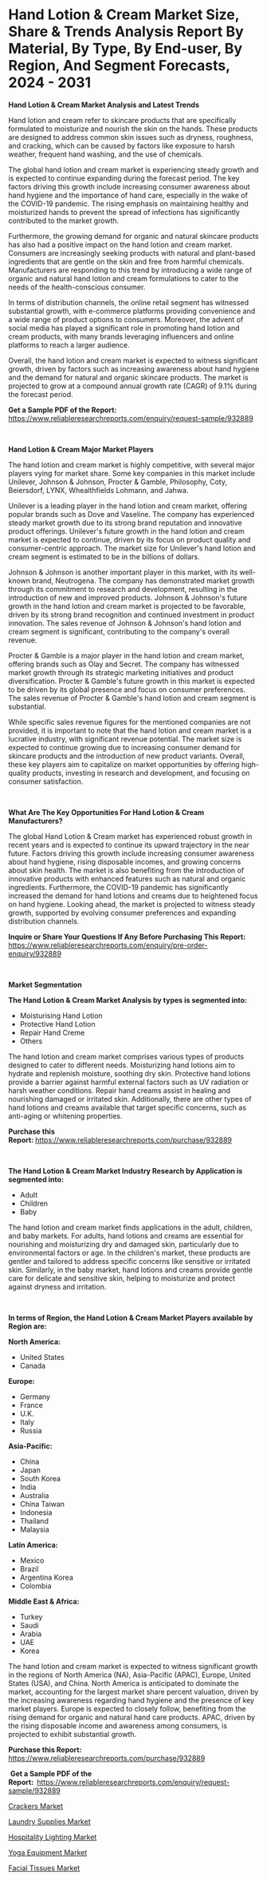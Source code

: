 <p><h1>Hand Lotion & Cream Market Size, Share & Trends Analysis Report By Material, By Type, By End-user, By Region, And Segment Forecasts, 2024 - 2031</h1></p><p><strong>Hand Lotion & Cream Market Analysis and Latest Trends</strong></p>
<p><p>Hand lotion and cream refer to skincare products that are specifically formulated to moisturize and nourish the skin on the hands. These products are designed to address common skin issues such as dryness, roughness, and cracking, which can be caused by factors like exposure to harsh weather, frequent hand washing, and the use of chemicals.</p><p>The global hand lotion and cream market is experiencing steady growth and is expected to continue expanding during the forecast period. The key factors driving this growth include increasing consumer awareness about hand hygiene and the importance of hand care, especially in the wake of the COVID-19 pandemic. The rising emphasis on maintaining healthy and moisturized hands to prevent the spread of infections has significantly contributed to the market growth.</p><p>Furthermore, the growing demand for organic and natural skincare products has also had a positive impact on the hand lotion and cream market. Consumers are increasingly seeking products with natural and plant-based ingredients that are gentle on the skin and free from harmful chemicals. Manufacturers are responding to this trend by introducing a wide range of organic and natural hand lotion and cream formulations to cater to the needs of the health-conscious consumer.</p><p>In terms of distribution channels, the online retail segment has witnessed substantial growth, with e-commerce platforms providing convenience and a wide range of product options to consumers. Moreover, the advent of social media has played a significant role in promoting hand lotion and cream products, with many brands leveraging influencers and online platforms to reach a larger audience.</p><p>Overall, the hand lotion and cream market is expected to witness significant growth, driven by factors such as increasing awareness about hand hygiene and the demand for natural and organic skincare products. The market is projected to grow at a compound annual growth rate (CAGR) of 9.1% during the forecast period.</p></p>
<p><strong>Get a Sample PDF of the Report:&nbsp;</strong> <a href="https://www.reliableresearchreports.com/enquiry/request-sample/932889">https://www.reliableresearchreports.com/enquiry/request-sample/932889</a></p>
<p>&nbsp;</p>
<p><strong>Hand Lotion & Cream Major Market Players</strong></p>
<p><p>The hand lotion and cream market is highly competitive, with several major players vying for market share. Some key companies in this market include Unilever, Johnson & Johnson, Procter & Gamble, Philosophy, Coty, Beiersdorf, LYNX, Whealthfields Lohmann, and Jahwa. </p><p>Unilever is a leading player in the hand lotion and cream market, offering popular brands such as Dove and Vaseline. The company has experienced steady market growth due to its strong brand reputation and innovative product offerings. Unilever's future growth in the hand lotion and cream market is expected to continue, driven by its focus on product quality and consumer-centric approach. The market size for Unilever's hand lotion and cream segment is estimated to be in the billions of dollars.</p><p>Johnson & Johnson is another important player in this market, with its well-known brand, Neutrogena. The company has demonstrated market growth through its commitment to research and development, resulting in the introduction of new and improved products. Johnson & Johnson's future growth in the hand lotion and cream market is projected to be favorable, driven by its strong brand recognition and continued investment in product innovation. The sales revenue of Johnson & Johnson's hand lotion and cream segment is significant, contributing to the company's overall revenue.</p><p>Procter & Gamble is a major player in the hand lotion and cream market, offering brands such as Olay and Secret. The company has witnessed market growth through its strategic marketing initiatives and product diversification. Procter & Gamble's future growth in this market is expected to be driven by its global presence and focus on consumer preferences. The sales revenue of Procter & Gamble's hand lotion and cream segment is substantial.</p><p>While specific sales revenue figures for the mentioned companies are not provided, it is important to note that the hand lotion and cream market is a lucrative industry, with significant revenue potential. The market size is expected to continue growing due to increasing consumer demand for skincare products and the introduction of new product variants. Overall, these key players aim to capitalize on market opportunities by offering high-quality products, investing in research and development, and focusing on consumer satisfaction.</p></p>
<p>&nbsp;</p>
<p><strong>What Are The Key Opportunities For Hand Lotion & Cream Manufacturers?</strong></p>
<p><p>The global Hand Lotion & Cream market has experienced robust growth in recent years and is expected to continue its upward trajectory in the near future. Factors driving this growth include increasing consumer awareness about hand hygiene, rising disposable incomes, and growing concerns about skin health. The market is also benefiting from the introduction of innovative products with enhanced features such as natural and organic ingredients. Furthermore, the COVID-19 pandemic has significantly increased the demand for hand lotions and creams due to heightened focus on hand hygiene. Looking ahead, the market is projected to witness steady growth, supported by evolving consumer preferences and expanding distribution channels.</p></p>
<p><strong>Inquire or Share Your Questions If Any Before Purchasing This Report:</strong> <a href="https://www.reliableresearchreports.com/enquiry/pre-order-enquiry/932889">https://www.reliableresearchreports.com/enquiry/pre-order-enquiry/932889</a></p>
<p>&nbsp;</p>
<p><strong>Market Segmentation</strong></p>
<p><strong>The Hand Lotion & Cream Market Analysis by types is segmented into:</strong></p>
<p><ul><li>Moisturising Hand Lotion</li><li>Protective Hand Lotion</li><li>Repair Hand Creme</li><li>Others</li></ul></p>
<p><p>The hand lotion and cream market comprises various types of products designed to cater to different needs. Moisturizing hand lotions aim to hydrate and replenish moisture, soothing dry skin. Protective hand lotions provide a barrier against harmful external factors such as UV radiation or harsh weather conditions. Repair hand creams assist in healing and nourishing damaged or irritated skin. Additionally, there are other types of hand lotions and creams available that target specific concerns, such as anti-aging or whitening properties.</p></p>
<p><strong>Purchase this Report:&nbsp;</strong><a href="https://www.reliableresearchreports.com/purchase/932889">https://www.reliableresearchreports.com/purchase/932889</a></p>
<p>&nbsp;</p>
<p><strong>The Hand Lotion & Cream Market Industry Research by Application is segmented into:</strong></p>
<p><ul><li>Adult</li><li>Children</li><li>Baby</li></ul></p>
<p><p>The hand lotion and cream market finds applications in the adult, children, and baby markets. For adults, hand lotions and creams are essential for nourishing and moisturizing dry and damaged skin, particularly due to environmental factors or age. In the children's market, these products are gentler and tailored to address specific concerns like sensitive or irritated skin. Similarly, in the baby market, hand lotions and creams provide gentle care for delicate and sensitive skin, helping to moisturize and protect against dryness and irritation.</p></p>
<p>&nbsp;</p>
<p><strong>In terms of Region, the Hand Lotion & Cream Market Players available by Region are:</strong></p>
<p>
    <p> <strong> North America: </strong>
        <ul>
            <li>United States</li>
            <li>Canada</li>
        </ul>
        </p> 
    <p> <strong> Europe: </strong>
        <ul>
            <li>Germany</li>
            <li>France</li>
            <li>U.K.</li>
            <li>Italy</li>
            <li>Russia</li>
        </ul>
        </p> 
    <p> <strong> Asia-Pacific: </strong>
        <ul>
            <li>China</li>
            <li>Japan</li>
            <li>South Korea</li>
            <li>India</li>
            <li>Australia</li>
            <li>China Taiwan</li>
            <li>Indonesia</li>
            <li>Thailand</li>
            <li>Malaysia</li>
        </ul>
        </p> 
    <p> <strong> Latin America: </strong>
        <ul>
            <li>Mexico</li>
            <li>Brazil</li>
            <li>Argentina Korea</li>
            <li>Colombia</li>
        </ul>
        </p> 
    <p> <strong> Middle East & Africa: </strong>
        <ul>
            <li>Turkey</li>
            <li>Saudi</li>
            <li>Arabia</li>
            <li>UAE</li>
            <li>Korea</li>
        </ul>
    </p>
    </p>
<p><p>The hand lotion and cream market is expected to witness significant growth in the regions of North America (NA), Asia-Pacific (APAC), Europe, United States (USA), and China. North America is anticipated to dominate the market, accounting for the largest market share percent valuation, driven by the increasing awareness regarding hand hygiene and the presence of key market players. Europe is expected to closely follow, benefiting from the rising demand for organic and natural hand care products. APAC, driven by the rising disposable income and awareness among consumers, is projected to exhibit substantial growth.</p></p>
<p><strong>Purchase this Report: </strong><a href="https://www.reliableresearchreports.com/purchase/932889">https://www.reliableresearchreports.com/purchase/932889</a></p>
<p>&nbsp;<strong>Get a Sample PDF of the Report:&nbsp;&nbsp;</strong><a href="https://www.reliableresearchreports.com/enquiry/request-sample/932889">https://www.reliableresearchreports.com/enquiry/request-sample/932889</a></p>
<p><strong></strong></p>
<p><p><a href="https://medium.com/@lottiejerde6456/crackers-market-comprehensive-assessment-by-type-application-and-geography-13d5448a0f80">Crackers Market</a></p><p><a href="https://medium.com/@lottiejerde6456/laundry-supplies-market-trends-forecast-and-competitive-analysis-to-2031-71972b659357">Laundry Supplies Market</a></p><p><a href="https://medium.com/@lottiejerde6456/hospitality-lighting-nbsp-market-focuses-on-market-share-size-and-projected-forecast-till-2031-e209fc87285a">Hospitality Lighting Market</a></p><p><a href="https://medium.com/@lottiejerde6456/yoga-equipment-market-analysis-and-sze-forecasted-for-period-from-2024-to-2031-469a3b281355">Yoga Equipment Market</a></p><p><a href="https://medium.com/@lottiejerde6456/facial-tissues-market-competitive-analysis-market-trends-and-forecast-to-2031-af0ba8f1bc0b">Facial Tissues Market</a></p></p>